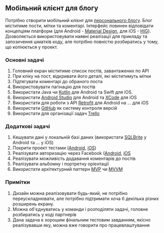 ## Мобільний клієнт для блогу

Потрібно створити мобільний клієнт для [персонального блогу](Blog.md). Блог міститиме пости, мітки та коментарі. Інтерфейс повинен відповідати концепціям платформ (для Android - [Material Design](https://material.io/guidelines/), для iOS - [HIG](https://developer.apple.com/ios/human-interface-guidelines/)). Дозволяється використовувати наявні реалізації для прикладу та запозичення шматків коду, але потрібно повністю розбиратись у тому, що копіюється у проект.

### Основні задачі
1) Головний екран міститиме список постів, завантажених по АРІ
2) При кліку на пост, відкривати його деталі, які міститимуть мітки
3) Підтягувати коментарі до обраного поста
4) Використовувати пагінацію для постів
5) Використати Java чи [Kotlin](https://kotlinlang.org/) для Android та Swift для iOS.
6) Використати [Android Studio](https://developer.android.com/studio/index.html) для Android та [XCode](https://developer.apple.com/xcode/) для iOS
7) Використати для роботи з API [Retrofit](http://square.github.io/retrofit/) для Android на ... для iOS
7) Використати [GitHub](https://github.com/) як систему контроля версій
8) Використати для організації задач [Trello](https://trello.com/)

### Додаткові задачі
1) Кешувати дані у локальній базі даних (використати [SQLBrite](https://github.com/square/sqlbrite) у Android та ... у iOS)
2) Покрити проект тестами ([Android](https://docs.spring.io/spring/docs/current/spring-framework-reference/testing.html), [iOS](https://developer.apple.com/library/content/documentation/DeveloperTools/Conceptual/testing_with_xcode/chapters/01-introduction.html))
3) Реалізувати авторизацію через Facebook ([Android](https://developers.facebook.com/docs/android/), [iOS](https://developers.facebook.com/docs/ios/)
4) Реалізувати можливість додавання коментарів до постів
5) Реалізувати альбомну і портретну орієнтації
6) Використати архітектурний паттерн [MVP](https://uk.wikipedia.org/wiki/Model-View-Presenter) чи [MVVM](https://uk.wikipedia.org/wiki/Model-View-ViewModel)

### Примітки
1) Дизайн можна реалізовувати будь-який, не потрібно переускладнювати, але потрібно підтримати хоча б декілька різних розширень екрану.
2) Можна об'єднуватись у команди і розподіляти задачі, головне розбиратись у коді партнерів
3) Дана задача є хорошим фінальним тестовим завданням, якісно реалізувавши яку, можна вже говорити про працевлаштування
